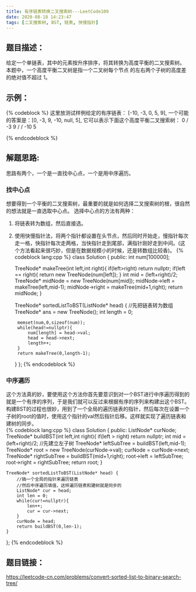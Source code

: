 ```yaml
---
title: 有序链表转换二叉搜索树---LeetCode109
date: 2020-08-18 14:23:47
tags: [二叉搜索树, BST, 链表, 快慢指针]
---
```

## 题目描述：  
给定一个单链表，其中的元素按升序排序，将其转换为高度平衡的二叉搜索树。
本题中，一个高度平衡二叉树是指一个二叉树每个节点 的左右两个子树的高度差的绝对值不超过 1。

## 示例：   
{% codeblock %}
这里放测试样例给定的有序链表： [-10, -3, 0, 5, 9],
一个可能的答案是：[0, -3, 9, -10, null, 5], 它可以表示下面这个高度平衡二叉搜索树：
      0
     / \
   -3   9
   /   /
 -10  5

{% endcodeblock %}
<!-- more -->
## 解题思路:  
思路有两个，一个是一直找中心点，一个是用中序遍历。
### 找中心点
想要得到一个平衡的二叉搜索树，最重要的就是如何选择二叉搜索树的根，很自然的想法就是一直选取中心点。
选择中心点的方法有两种：
1. 将链表转为数组，然后直接选。
2. 使用快慢指针法，将两个指针都设置在头节点，然后同时开始走，慢指针每次走一格，快指针每次走两格，当快指针走到尾部，满指针刚好走到中间。(这个方法看起来很巧妙，但是在数据规模小的时候，还是转数组比较香)。
{% codeblock lang:cpp %}
class Solution {
public:
    int num[100000];

    TreeNode* makeTree(int left,int right){
        if(left>right) return nullptr;
        if(left == right){
            return new TreeNode(num[left]);
        }
        int mid = (left+right)/2;
        TreeNode* midNode = new TreeNode(num[mid]);
        midNode->left = makeTree(left,mid-1);
        midNode->right = makeTree(mid+1,right);
        return midNode;
    }

    TreeNode* sortedListToBST(ListNode* head) {
        //先把链表转为数组
        TreeNode* ans = new TreeNode();
        int length = 0;
        
        memset(num,0,sizeof(num));
        while(head!=nullptr){
            num[length] = head->val;
            head = head->next;
            length++;
        }
        return makeTree(0,length-1);
    }
};
{% endcodeblock %}

### 中序遍历
这个方法真的妙，要使用这个方法你首先要意识到对一个BST进行中序遍历得到的就是一个有序的序列，于是我们就可以反过来根据有序的序列来构建出这个BST。 
构建BST的过程也很妙，用到了一个全局的遍历链表的指针，然后每次在设置一个子树的root的值时，使用这个指针的val然后指针后移。这样就实现了遍历链表和建树的同步。  
{% codeblock lang:cpp %}
class Solution {
public:
    ListNode* curNode;
    TreeNode* buildBST(int left,int right){
        if(left > right) return nullptr;
        int mid = (left+right)/2;
        //先建立左子树
        TreeNode* leftSubTree = buildBST(left,mid-1);
        TreeNode* root = new TreeNode(curNode->val);
        curNode = curNode->next;
        TreeNode* rightSubTree = buildBST(mid+1,right);
        root->left = leftSubTree;
        root->right = rightSubTree;
        return root;
    }

    TreeNode* sortedListToBST(ListNode* head) {
        //搞一个全局的指针来遍历链表
        //然后中序遍历填值，这样遍历链表和建树就是同步的 
        ListNode* cur = head;
        int len = 0;
        while(cur!=nullptr){
            len++;
            cur = cur->next;
        }
        curNode = head;
        return buildBST(0,len-1);
    }
};
{% endcodeblock %}

## 题目链接：  
https://leetcode-cn.com/problems/convert-sorted-list-to-binary-search-tree/